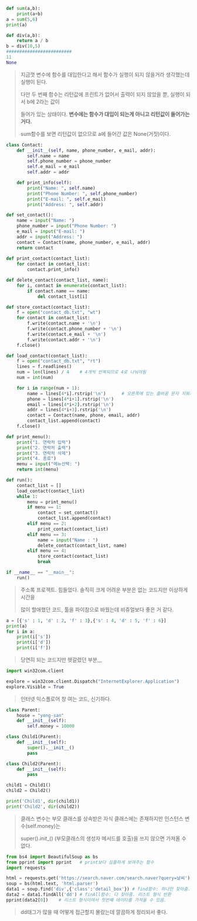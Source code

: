 ```python
def sum(a,b):
    print(a+b)
a = sum(5,6)
print(a)

def div(a,b):
    return a / b
b = div(10,5)
#########################
11
None
```

> 지금껏 변수에 함수를 대입한다고 해서 함수가 실행이 되지 않을거라 생각했는데 실행이 된다.
>
> 다만 두 번째 함수는 리턴값에 프린트가 없어서 출력이 되지 않았을 뿐, 실행이 되서 b에 2라는 값이
>
> 들어가 있는 상태이다. **변수에는 함수가 대입이 되는게 아니고 리턴값이 들어가는거다.**
>
> sum함수를 보면 리턴값이 없으므로 a에 들어간 값은 None(거짓)이다.

```python
class Contact:
    def __init__(self, name, phone_number, e_mail, addr):
        self.name = name
        self.phone_number = phone_number
        self.e_mail = e_mail
        self.addr = addr

    def print_info(self):
        print("Name: ", self.name)
        print("Phone Number: ", self.phone_number)
        print("E-mail: ", self.e_mail)
        print("Address: ", self.addr)

def set_contact():
    name = input("Name: ")
    phone_number = input("Phone Number: ")
    e_mail = input("E-mail: ")
    addr = input("Address: ")
    contact = Contact(name, phone_number, e_mail, addr)
    return contact
    
def print_contact(contact_list):
    for contact in contact_list:
        contact.print_info()

def delete_contact(contact_list, name):
    for i, contact in enumerate(contact_list):
        if contact.name == name:
            del contact_list[i]

def store_contact(contact_list):
    f = open("contact_db.txt", "wt")
    for contact in contact_list:
        f.write(contact.name + '\n')
        f.write(contact.phone_number + '\n')
        f.write(contact.e_mail + '\n')
        f.write(contact.addr + '\n')
    f.close()

def load_contact(contact_list):
    f = open("contact_db.txt", "rt")
    lines = f.readlines()
    num = len(lines) / 4    # 4개씩 반복되므로 4로 나눠야됨
    num = int(num)

    for i in range(num + 1):
        name = lines[4*i].rstrip('\n')      # 오른쪽에 있는 줄바꿈 문자 지워서 입력시킴
        phone = lines[4*i+1].rstrip('\n')
        email = lines[4*i+2].rstrip('\n')
        addr = lines[4*i+3].rstrip('\n')
        contact = Contact(name, phone, email, addr)
        contact_list.append(contact)
    f.close()

def print_menu():
    print("1. 연락처 입력")
    print("2. 연락처 출력")
    print("3. 연락처 삭제")
    print("4. 종료")
    menu = input("메뉴선택: ")
    return int(menu)

def run():
    contact_list = []
    load_contact(contact_list)
    while 1:
        menu = print_menu()
        if menu == 1:
            contact = set_contact()
            contact_list.append(contact)
        elif menu == 2:
            print_contact(contact_list)
        elif menu == 3:
            name = input("Name : ")
            delete_contact(contact_list, name)
        elif menu == 4:
            store_contact(contact_list)
            break

if __name__ == "__main__":
    run()
```

> 주소록 프로젝트. 힘들었다. 솔직히 크게 어려운 부분은 없는 코드지만 이상하게 시간을
>
> 많이 할애했던 코드, 툴을 파이참으로 바꿨는데 비쥬얼보다 좋은 거 같다.

```python
a = [{'s' : 1, 'd' : 2, 'f' : 3},{'s' : 4, 'd' : 5, 'f' : 6}]
print(a)
for i in a:
    print(i['s'])
    print(i['d'])
    print(i['f'])
```

> 당연히 되는 코드지만 헷갈렸던 부분,,,

```python
import win32com.client

explore = win32com.client.Dispatch("InternetExplorer.Application")
explore.Visible = True
```

> 인터넷 익스폴로어 창 여는 코드, 신기하다.

```python
class Parent:
    house = "yong-san"
    def __init__(self):
        self.money = 10000

class Child1(Parent):
    def __init__(self):
        super().__init__()
        pass

class Child2(Parent):
    def __init__(self):
        pass

child1 = Child1()
child2 = Child2()

print('Child1', dir(child1))
print('Child2', dir(child2))
```

> 클래스 변수는 부모 클래스를 상속받은 자식 클래스에는 존재하지만 인스턴스 변수(self.money)는
>
> super()._init__() (부모클래스의 생성자 메서드를 호출)을 쓰지 않으면 가져올 수 없다.

```python
from bs4 import BeautifulSoup as bs
from pprint import pprint	# print보다 심플하게 보여주는 함수
import requests

html = requests.get('https://search.naver.com/search.naver?query=날씨')
soup = bs(html.text, 'html.parser')
data1 = soup.find('div',{'class':'detail_box'})	# find함수: 하나만 찾아줌.
data2 = data1.findAll('dd')	# finAll함수: 다 찾아줌. 리스트 형식 반환
pprint(data2[0])	# 리스트 형식이여서 첫번째 데이타를 가져올 수 있음.
```

> dd태그가 많을 때 어떻게 접근할지 몰랐는데 깔끔하게 정리되서 좋다.